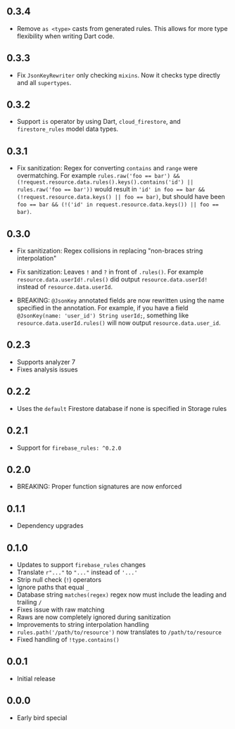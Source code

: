 ## 0.3.4

- Remove `as <type>` casts from generated rules. This allows for more type flexibility when writing Dart code.

## 0.3.3

- Fix `JsonKeyRewriter` only checking `mixins`. Now it checks type directly and all `supertypes`.

## 0.3.2

- Support `is` operator by using Dart, `cloud_firestore`, and `firestore_rules` model data types.

## 0.3.1

- Fix sanitization: Regex for converting `contains` and `range` were overmatching. For example `rules.raw('foo == bar') && (!request.resource.data.rules().keys().contains('id') || rules.raw('foo == bar'))` would result in `'id' in foo == bar && (!request.resource.data.keys() || foo == bar)`, but should have been `foo == bar && (!('id' in request.resource.data.keys()) || foo == bar)`.

## 0.3.0

- Fix sanitization: Regex collisions in replacing "non-braces string interpolation" 
- Fix sanitization: Leaves `!` and `?` in front of `.rules()`. For example `resource.data.userId!.rules()` did output `resource.data.userId!` instead of `resource.data.userId`.

- BREAKING:
  `@JsonKey` annotated fields are now rewritten using the name specified in the annotation. For example, if you have a field `@JsonKey(name: 'user_id') String userId;`, something like `resource.data.userId.rules()` will now output `resource.data.user_id`.

## 0.2.3

- Supports analyzer 7
- Fixes analysis issues

## 0.2.2

- Uses the `default` Firestore database if none is specified in Storage rules

## 0.2.1

- Support for `firebase_rules: ^0.2.0`

## 0.2.0

- BREAKING: Proper function signatures are now enforced

## 0.1.1

- Dependency upgrades

## 0.1.0

- Updates to support `firebase_rules` changes
- Translate `r"..."` to `"..."` instead of `'...'`
- Strip null check (`!`) operators
- Ignore paths that equal `_`
- Database string `matches(regex)` regex now must include the leading and trailing `/`
- Fixes issue with raw matching
- Raws are now completely ignored during sanitization
- Improvements to string interpolation handling
- `rules.path('/path/to/resource')` now translates to `/path/to/resource`
- Fixed handling of `!type.contains()`

## 0.0.1

- Initial release

## 0.0.0

- Early bird special
